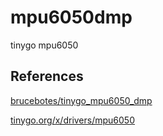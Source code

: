 # mpu6050dmp
tinygo mpu6050


## References

[brucebotes/tinygo_mpu6050_dmp](https://github.com/brucebotes/tinygo_mpu6050_dmp)

[tinygo.org/x/drivers/mpu6050](https://github.com/tinygo-org/drivers.git)
